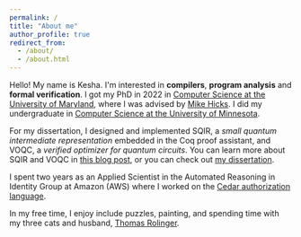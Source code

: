 ```yaml
---
permalink: /
title: "About me"
author_profile: true
redirect_from: 
  - /about/
  - /about.html
---
```


Hello! My name is Kesha.
I'm interested in **compilers**, **program analysis** and **formal verification**.
I got my PhD in 2022 in [Computer Science at the University of Maryland](https://www.cs.umd.edu/), where I was advised by [Mike Hicks](https://mhicks.me/).
I did my undergraduate in [Computer Science at the University of Minnesota](https://cse.umn.edu/cs).

For my dissertation, I designed and implemented SQIR, a *small quantum intermediate representation* embedded in the Coq proof assistant, and VOQC, a *verified optimizer for quantum circuits*. You can learn more about SQIR and VOQC in [this blog post](https://blog.sigplan.org/2021/06/02/verifying-a-quantum-compiler/), or you can check out [my dissertation](../files/drafts/khieta-dissertation.pdf).

I spent two years as an Applied Scientist in the Automated Reasoning in Identity Group at Amazon (AWS) where I worked on the [Cedar authorization language](https://www.cedarpolicy.com).

In my free time, I enjoy include puzzles, painting, and spending time with my three cats and husband, [Thomas Rolinger](https://www.researchgate.net/profile/Thomas_Rolinger).
